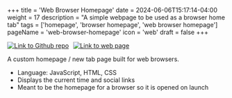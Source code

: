 +++
title = 'Web Browser Homepage'
date = 2024-06-06T15:17:14-04:00
weight = 17
description = "A simple webpage to be used as a browser home tab"
tags = ['homepage', 'browser homepage', 'web browser homepage']
pageName = 'web-browser-homepage'
icon = 'web'
draft = false
+++

<div style="display: flex; flex-direction: row;">
    <div style="margin-right: 10px;"><a href="https://github.com/k-capehart/Web-Browser-Homepage"><img src="https://img.shields.io/badge/GitHub-100000?style=for-the-badge&logo=github&logoColor=whitef" alt="Link to Github repo"></a></div>
    <div style="margin: auto 0px auto 0px"><a href="https://raw.githack.com/k-capehart/Web-Browser-Homepage/master/index.html"><img src="https://img.shields.io/badge/website-000000?style=for-the-badge&logo=About.me&logoColor=white" alt="Link to web page"></a></div>
</div>

A custom homepage / new tab page built for web browsers.

- Language: JavaScript, HTML, CSS
- Displays the current time and social links
- Meant to be the homepage for a browser so it is opened on launch